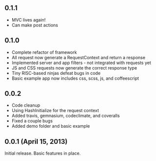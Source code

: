 ## 0.1.1
  - MVC lives again!
  - Can make post actions

## 0.1.0
  - Complete refactor of framework
  - All request now generate a RequestContext and return a response
  - Implemented server and app filters - not integrated with requests yet
  - JS and CSS requests now generate the correct response type
  - Tiny RISC-based ninjas defeat bugs in code
  - Basic example app now includes css, scss, js, and coffeescript

## 0.0.2

  - Code cleanup
  - Using HashInitialize for the request context
  - Added travis, gemnasium, codeclimate, and coveralls
  - Fixed a couple bugs
  - Added demo folder and basic example

## 0.0.1  (April 15, 2013)

Initial release. Basic features in place.
